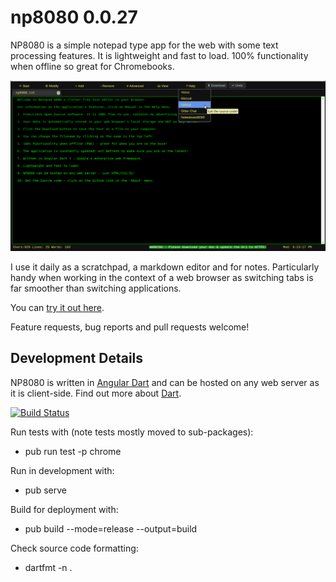 # np8080 0.0.27

NP8080 is a simple notepad type app for the web with some text processing features.
It is lightweight and fast to load. 100% functionality when offline so great for Chromebooks.
 
![NP8080 Screenshot](np8080.png) 
 
I use it daily as a scratchpad, a markdown editor and for notes. Particularly handy when working in the context of a web browser
as switching tabs is far smoother than switching applications.

You can [try it out here](https://daftspaniel.github.io/demos/np8080/). 

Feature requests, bug reports and pull requests welcome!

## Development Details

NP8080 is written in [Angular Dart](https://webdev.dartlang.org/angular/) and can be
hosted on any web server as it is client-side. Find out more about [Dart](https://www.dartlang.org/). 

[![Build Status](https://travis-ci.org/daftspaniel/np8080.svg?branch=master)](https://travis-ci.org/daftspaniel/np8080)

Run tests with (note tests mostly moved to sub-packages):
+ pub run test -p chrome

Run in development with:
+ pub serve

Build for deployment with:
+ pub build --mode=release --output=build

Check source code formatting:
+ dartfmt -n .
